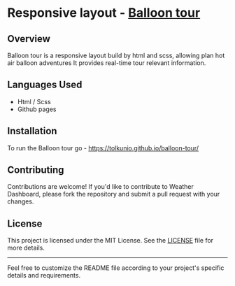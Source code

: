 
# Responsive layout - [Balloon tour](https://tolkunio.github.io/balloon-tour/)


## Overview
Balloon tour is a responsive layout build by html and scss, allowing plan hot air balloon adventures
It provides real-time tour relevant information.

## Languages Used
- Html / Scss
- Github pages

## Installation
To run the Balloon tour go -  https://tolkunio.github.io/balloon-tour/

## Contributing
Contributions are welcome! If you'd like to contribute to Weather Dashboard, please fork the repository and submit a pull request with your changes.

## License
This project is licensed under the MIT License. See the [LICENSE](LICENSE) file for more details.

---
Feel free to customize the README file according to your project's specific details and requirements.


